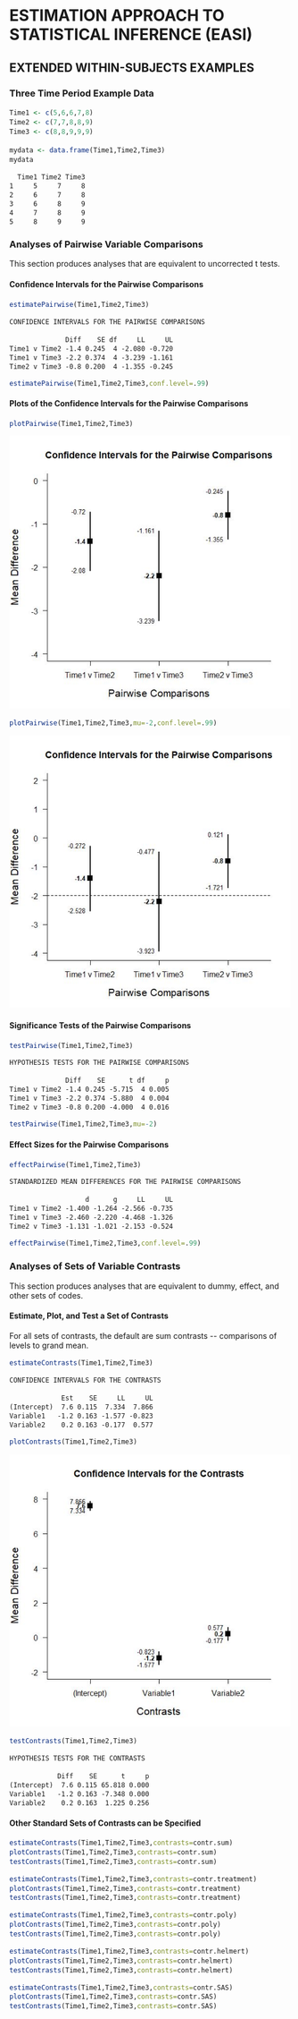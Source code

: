 # ESTIMATION APPROACH TO STATISTICAL INFERENCE (EASI)
## EXTENDED WITHIN-SUBJECTS EXAMPLES

### Three Time Period Example Data

```r
Time1 <- c(5,6,6,7,8)
Time2 <- c(7,7,8,8,9)
Time3 <- c(8,8,9,9,9)

mydata <- data.frame(Time1,Time2,Time3)
mydata
```
```
  Time1 Time2 Time3
1     5     7     8
2     6     7     8
3     6     8     9
4     7     8     9
5     8     9     9
```

### Analyses of Pairwise Variable Comparisons

This section produces analyses that are equivalent to uncorrected t tests.

#### Confidence Intervals for the Pairwise Comparisons

```r
estimatePairwise(Time1,Time2,Time3)
```
```
CONFIDENCE INTERVALS FOR THE PAIRWISE COMPARISONS

              Diff    SE df     LL     UL
Time1 v Time2 -1.4 0.245  4 -2.080 -0.720
Time1 v Time3 -2.2 0.374  4 -3.239 -1.161
Time2 v Time3 -0.8 0.200  4 -1.355 -0.245
```
```r
estimatePairwise(Time1,Time2,Time3,conf.level=.99)
```

#### Plots of the Confidence Intervals for the Pairwise Comparisons

```r
plotPairwise(Time1,Time2,Time3)
```
<kbd><img src="ExtendedWithinSubjectsGraph1.jpg"></kbd>
```r
plotPairwise(Time1,Time2,Time3,mu=-2,conf.level=.99)
```
<kbd><img src="ExtendedWithinSubjectsGraph2.jpg"></kbd>

#### Significance Tests of the Pairwise Comparisons

```r
testPairwise(Time1,Time2,Time3)
```
```
HYPOTHESIS TESTS FOR THE PAIRWISE COMPARISONS

              Diff    SE      t df     p
Time1 v Time2 -1.4 0.245 -5.715  4 0.005
Time1 v Time3 -2.2 0.374 -5.880  4 0.004
Time2 v Time3 -0.8 0.200 -4.000  4 0.016
```
```r
testPairwise(Time1,Time2,Time3,mu=-2)
```

#### Effect Sizes for the Pairwise Comparisons

```r
effectPairwise(Time1,Time2,Time3)
```
```
STANDARDIZED MEAN DIFFERENCES FOR THE PAIRWISE COMPARISONS

                   d      g     LL     UL
Time1 v Time2 -1.400 -1.264 -2.566 -0.735
Time1 v Time3 -2.460 -2.220 -4.468 -1.326
Time2 v Time3 -1.131 -1.021 -2.153 -0.524
```
```r
effectPairwise(Time1,Time2,Time3,conf.level=.99)
```

### Analyses of Sets of Variable Contrasts

This section produces analyses that are equivalent to dummy, effect, and other sets of codes.

#### Estimate, Plot, and Test a Set of Contrasts

For all sets of contrasts, the default are sum contrasts -- comparisons of levels to grand mean.

```r
estimateContrasts(Time1,Time2,Time3)
```
```
CONFIDENCE INTERVALS FOR THE CONTRASTS

             Est    SE     LL     UL
(Intercept)  7.6 0.115  7.334  7.866
Variable1   -1.2 0.163 -1.577 -0.823
Variable2    0.2 0.163 -0.177  0.577
```
```r
plotContrasts(Time1,Time2,Time3)
```
<kbd><img src="ExtendedWithinSubjectsGraph3.jpg"></kbd>
```r
testContrasts(Time1,Time2,Time3)
```
```
HYPOTHESIS TESTS FOR THE CONTRASTS

            Diff    SE      t     p
(Intercept)  7.6 0.115 65.818 0.000
Variable1   -1.2 0.163 -7.348 0.000
Variable2    0.2 0.163  1.225 0.256
```

#### Other Standard Sets of Contrasts can be Specified

```r
estimateContrasts(Time1,Time2,Time3,contrasts=contr.sum)
plotContrasts(Time1,Time2,Time3,contrasts=contr.sum)
testContrasts(Time1,Time2,Time3,contrasts=contr.sum)
```
```r
estimateContrasts(Time1,Time2,Time3,contrasts=contr.treatment)
plotContrasts(Time1,Time2,Time3,contrasts=contr.treatment)
testContrasts(Time1,Time2,Time3,contrasts=contr.treatment)
```
```r
estimateContrasts(Time1,Time2,Time3,contrasts=contr.poly)
plotContrasts(Time1,Time2,Time3,contrasts=contr.poly)
testContrasts(Time1,Time2,Time3,contrasts=contr.poly)
```
```r
estimateContrasts(Time1,Time2,Time3,contrasts=contr.helmert)
plotContrasts(Time1,Time2,Time3,contrasts=contr.helmert)
testContrasts(Time1,Time2,Time3,contrasts=contr.helmert)
```
```r
estimateContrasts(Time1,Time2,Time3,contrasts=contr.SAS)
plotContrasts(Time1,Time2,Time3,contrasts=contr.SAS)
testContrasts(Time1,Time2,Time3,contrasts=contr.SAS)
```
